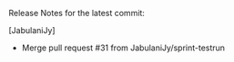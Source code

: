 Release Notes for the latest commit:

[JabulaniJy]
- Merge pull request #31 from JabulaniJy/sprint-testrun